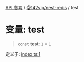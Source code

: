 [API 参考](../../../index.md) / [@142vip/nest-redis](../index.md) / test

# 变量: test

> `const` **test**: `1` = `1`

定义于: [index.ts:1](https://github.com/142vip/core-x/blob/366c03709f86a3eb43798cad6f972465bd93322a/packages/nest-redis/src/index.ts#L1)
